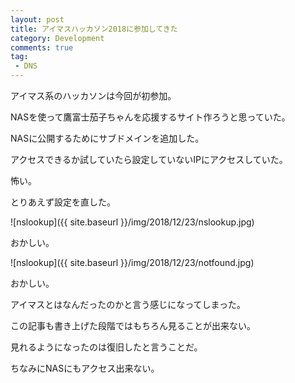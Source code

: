 ```yaml
---
layout: post
title: アイマスハッカソン2018に参加してきた
category: Development
comments: true
tag:
 - DNS
---
```


アイマス系のハッカソンは今回が初参加。

NASを使って鷹富士茄子ちゃんを応援するサイト作ろうと思っていた。

NASに公開するためにサブドメインを追加した。

アクセスできるか試していたら設定していないIPにアクセスしていた。

怖い。

とりあえず設定を直した。

![nslookup]({{ site.baseurl }}/img/2018/12/23/nslookup.jpg)

おかしい。

![nslookup]({{ site.baseurl }}/img/2018/12/23/notfound.jpg)

おかしい。

アイマスとはなんだったのかと言う感じになってしまった。

この記事も書き上げた段階ではもちろん見ることが出来ない。

見れるようになったのは復旧したと言うことだ。

ちなみにNASにもアクセス出来ない。
